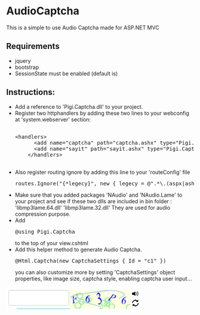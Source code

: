 # AudioCaptcha

This is a simple to use Audio Captcha made for ASP.NET MVC
<H2>Requirements</H2>
<ul>
<li>
jquery
</li>
<li>
bootstrap
</li>
<li>
SessionState must be enabled (default is)
</li>
</ul>

<h2>
Instructions:
</h2>

<ul>
<li>
Add a reference to 'Pigi.Captcha.dll' to your project.
</li>
<li>
Register two httphandlers by adding these two lines to your webconfig at 'system.webserver' section:
<pre>
<handlers>
&lt;handlers&gt;
      &lt;add name="captcha" path="captcha.ashx" type="Pigi.Captcha.captcha,Pigi.Captcha" verb="*" preCondition="integratedMode"/&gt;
      &lt;add name="sayit" path="sayit.ashx" type="Pigi.Captcha.sayit,Pigi.Captcha" verb="*" preCondition="integratedMode"/&gt;
    &lt;/handlers&gt;
    </pre>
</li>
<li>
Also register routing ignore by adding this line to your 'routeConfig' file
<pre>routes.Ignore("{*legecy}", new { legecy = @".*\.(aspx|ashx|asmx|axd|svc)([/\?].*)?" });</pre>
</li>
<li>
Make sure that you added packages 'NAudio' and 'NAudio.Lame' to your project and see if these two dlls are included in bin folder :
'libmp3lame.64.dll'
'libmp3lame.32.dll'
They are used for audio compression purpose.
</li>
<li>
Add <pre>@using Pigi.Captcha</pre> to the top of your view.cshtml
</li>
<li>
Add this helper method to generate Audio Captcha.
<pre>@Html.Captcha(new CaptchaSettings { Id = "c1" })</pre>
you can also customize more by setting 'CaptchaSettings' object properties, like image size, captcha style, enabling captcha user input...
</li>
</ul>
<img src='https://github.com/pigivc/Pigi.Captcha/blob/master/Images/pigi.captcha.png' />
